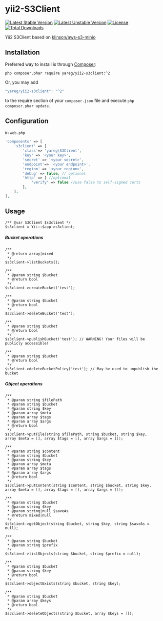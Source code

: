 # yii2-S3Client

[![Latest Stable Version](https://poser.pugx.org/yareg/yii2-s3client/v)](//packagist.org/packages/yareg/yii2-s3client)
[![Latest Unstable Version](https://poser.pugx.org/yareg/yii2-s3client/v/unstable)](//packagist.org/packages/yareg/yii2-s3client)
[![License](https://poser.pugx.org/yareg/yii2-s3client/license)](//packagist.org/packages/yareg/yii2-s3client)
[![Total Downloads](https://poser.pugx.org/yareg/yii2-s3client/downloads)](//packagist.org/packages/yareg/yii2-s3client)

Yii2 S3Client based on [klinson/aws-s3-minio](https://github.com/klinson/aws-s3-minio)

## Installation

Preferred way to install is through [Composer](https://getcomposer.org): 
```shell
php composer.phar require yareg/yii2-s3client:^2
```
Or, you may add

```php
"yareg/yii2-s3client": "^2"
```

to the require section of your `composer.json` file and execute `php composer.phar update`.

## Configuration

in ``web.php``

```php
'components' => [
    's3client' => [
        'class'=> 'yareg\S3Client',
        'key' => '<your key>',
        'secret' => '<your secret>',
        'endpoint'=> '<your endpoint>',
        'region' => '<your region>',
        'debug' => false, // optional
        'http' => [ //optional
            'verify' => false //use false to self-signed certs
        ],
    ],
],
```

## Usage

```
/** @var S3Client $s3client */
$s3client = Yii::$app->s3client;
```
##### Bucket operations
````
/**
 * @return array|mixed
 */
$s3client->listBuckets();

/**
 * @param string $bucket
 * @return bool
 */
$s3client->createBucket('test');

/**
 * @param string $bucket
 * @return bool
 */
$s3client->deleteBucket('test');

/**
 * @param string $bucket
 * @return bool
 */
$s3client->publishBucket('test'); // WARNING! Your files will be publicly accessible!

/**
 * @param string $bucket
 * @return bool
 */
$s3client->deleteBucketPolicy('test'); // May be used to unpublish the bucket
````

##### Object operations

```
/**
 * @param string $filePath
 * @param string $bucket
 * @param string $key
 * @param array $meta
 * @param array $tags
 * @param array $args
 * @return bool
 */
$s3client->putFile(string $filePath, string $bucket, string $key, array $meta = [], array $tags = [], array $args = []);

/**
 * @param string $content
 * @param string $bucket
 * @param string $key
 * @param array $meta
 * @param array $tags
 * @param array $args
 * @return bool
 */
$s3client->putContent(string $content, string $bucket, string $key, array $meta = [], array $tags = [], array $args = []);

/**
 * @param string $bucket
 * @param string $key
 * @param string|null $saveAs
 * @return mixed|null
 */
$s3client->getObject(string $bucket, string $key, string $saveAs = null);

/**
 * @param string $bucket
 * @param string $prefix
 */
$s3client->listObjects(string $bucket, string $prefix = null);

/**
 * @param string $bucket
 * @param string $key
 * @return bool
 */
$s3client->objectExists(string $bucket, string $key);

/**
 * @param string $bucket
 * @param array $keys
 * @return bool
 */
$s3client->deleteObjects(string $bucket, array $keys = []);
```